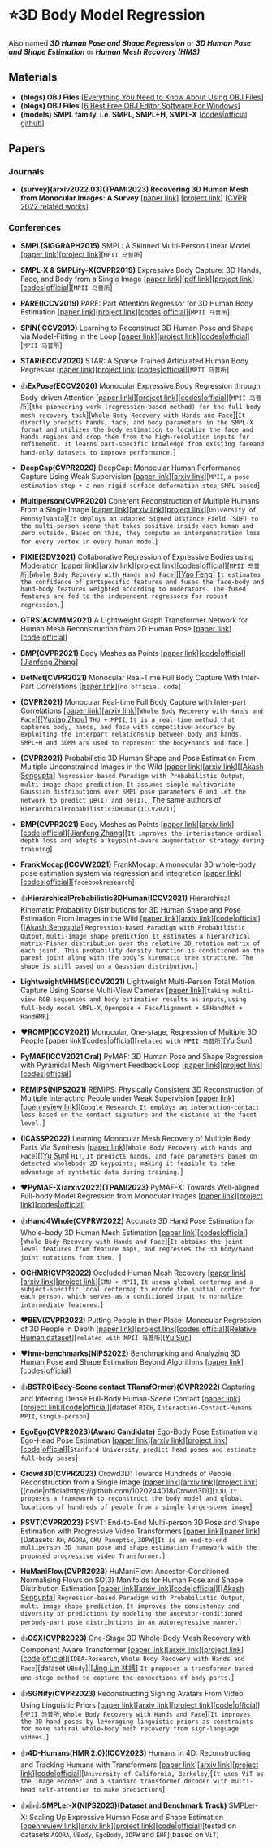 # ⭐3D Body Model Regression
Also named ***3D Human Pose and Shape Regression*** or ***3D Human Pose and Shape Estimation*** or ***Human Mesh Recovery (HMS)***

## Materials

* **(blogs) OBJ Files** [[Everything You Need to Know About Using OBJ Files](https://www.marxentlabs.com/obj-files/)]
* **(blogs) OBJ Files** [[6 Best Free OBJ Editor Software For Windows](https://listoffreeware.com/free-obj-editor-software-windows/)]
* **(models) SMPL family, i.e. SMPL, SMPL+H, SMPL-X** [[codes|official github](https://github.com/vchoutas/smplx/tree/main/transfer_model)]


## Papers

### Journals

* **(survey)(arxiv2022.03)(TPAMI2023) Recovering 3D Human Mesh from Monocular Images: A Survey** [[paper link](https://arxiv.org/abs/2203.01923)] [[project link](https://github.com/tinatiansjz/hmr-survey)] [[CVPR 2022 related works](https://github.com/tinatiansjz/hmr-survey/issues/1)]

### Conferences

* **SMPL(SIGGRAPH2015)** SMPL: A Skinned Multi-Person Linear Model [[paper link](https://files.is.tue.mpg.de/black/papers/SMPL2015.pdf)][[project link](https://smpl.is.tue.mpg.de/)][`MPII 马普所`]

* **SMPL-X & SMPLify-X(CVPR2019)** Expressive Body Capture: 3D Hands, Face, and Body from a Single Image [[paper link](https://openaccess.thecvf.com/content_CVPR_2019/html/Pavlakos_Expressive_Body_Capture_3D_Hands_Face_and_Body_From_a_CVPR_2019_paper.html)][[pdf link](https://ps.is.mpg.de/uploads_file/attachment/attachment/497/SMPL-X.pdf)][[project link](https://smpl-x.is.tue.mpg.de/)][[codes|official](https://github.com/vchoutas/smplify-x)][`MPII 马普所`]

* **PARE(ICCV2019)** PARE: Part Attention Regressor for 3D Human Body Estimation [[paper link](https://arxiv.org/abs/2104.08527)][[project link](https://github.com/mkocabas/PARE)][[codes|official](https://pare.is.tue.mpg.de/)][`MPII 马普所`]

* **SPIN(ICCV2019)** Learning to Reconstruct 3D Human Pose and Shape via Model-Fitting in the Loop [[paper link](https://openaccess.thecvf.com/content_ICCV_2019/html/Kolotouros_Learning_to_Reconstruct_3D_Human_Pose_and_Shape_via_Model-Fitting_ICCV_2019_paper.html)][[project link](https://www.seas.upenn.edu/~nkolot/projects/spin/)][[codes|official](https://github.com/nkolot/SPIN)][`MPII 马普所`]

* **STAR(ECCV2020)** STAR: A Sparse Trained Articulated Human Body Regressor [[paper link](https://ps.is.mpg.de/uploads_file/attachment/attachment/618/star_paper.pdf)][[project link](https://star.is.tue.mpg.de/)][[codes|official](https://github.com/ahmedosman/STAR)][`MPII 马普所`]

* 👍**ExPose(ECCV2020)** Monocular Expressive Body Regression through Body-driven Attention [[paper linkl](https://link.springer.com/chapter/10.1007/978-3-030-58607-2_2)][[project link](https://expose.is.tue.mpg.de/)][[codes|official](https://github.com/vchoutas/expose)][`MPII 马普所`][`the pioneering work (regression-based method) for the full-body mesh recovery task`][`Whole Body Recovery with Hands and Face`][`It directly predicts hands, face, and body parameters in the SMPL-X format and utilizes the body estimation to localize the face and hands regions and crop them from the high-resolution inputs for refinement. It learns part-specific knowledge from existing faceand hand-only datasets to improve performance.`]

* **DeepCap(CVPR2020)** DeepCap: Monocular Human Performance Capture Using Weak Supervision [[paper link](https://openaccess.thecvf.com/content_CVPR_2020/html/Habermann_DeepCap_Monocular_Human_Performance_Capture_Using_Weak_Supervision_CVPR_2020_paper.html)][[arxiv link](https://arxiv.org/abs/2003.08325)][`MPII`, `a pose estimation step + a non-rigid surface deformation step`, `SMPL based`]

* **Multiperson(CVPR2020)** Coherent Reconstruction of Multiple Humans From a Single Image [[paper link](https://openaccess.thecvf.com/content_CVPR_2020/html/Jiang_Coherent_Reconstruction_of_Multiple_Humans_From_a_Single_Image_CVPR_2020_paper.html)][[arxiv link](http://arxiv.org/abs/2006.08586)][[project link](https://jiangwenpl.github.io/multiperson/)][`University of Pennsylvania`][`It deploys an adapted Signed Distance Field (SDF) to the multi-person scene that takes positive inside each human and zero outside. Based on this, they compute an interpenetration loss for every vertex in every human model`]

* **PIXIE(3DV2021)** Collaborative Regression of Expressive Bodies using Moderation [[paper link](https://ieeexplore.ieee.org/abstract/document/9665886)][[arxiv link](https://arxiv.org/abs/2105.05301)][[project link](pixie.is.tue.mpg.de)][[codes|official](https://github.com/YadiraF/PIXIE)][`MPII 马普所`][`Whole Body Recovery with Hands and Face`][[[Yao Feng](https://is.mpg.de/person/yfeng)] `It estimates the confidence of partspecific features and fuses the face-body and hand-body features weighted according to moderators. The fused features are fed to the independent regressors for robust regression.`]

* **GTRS(ACMMM2021)** A Lightweight Graph Transformer Network for Human Mesh Reconstruction from 2D Human Pose [[paper link](https://arxiv.org/pdf/2111.12696.pdf)][[code|official](https://github.com/zczcwh/GTRS)]

* **BMP(CVPR2021)** Body Meshes as Points [[paper link](https://arxiv.org/abs/2105.02467)][[code|official](https://github.com/jfzhang95/BMP)][[Jianfeng Zhang](https://jeff95.me/)]

* **DetNet(CVPR2021)** Monocular Real-Time Full Body Capture With Inter-Part Correlations [[paper link](https://openaccess.thecvf.com/content/CVPR2021/html/Zhou_Monocular_Real-Time_Full_Body_Capture_With_Inter-Part_Correlations_CVPR_2021_paper.html)][`no official code`]

* **(CVPR2021)** Monocular Real-time Full Body Capture with Inter-part Correlations [[paper link](https://openaccess.thecvf.com/content/CVPR2021/html/Zhou_Monocular_Real-Time_Full_Body_Capture_With_Inter-Part_Correlations_CVPR_2021_paper.html)][[arxiv link](https://arxiv.org/abs/2012.06087)][`Whole Body Recovery with Hands and Face`][[[Yuxiao Zhou](https://calciferzh.github.io/)] `THU + MPII`, `It is a real-time method that captures body, hands, and face with competitive accuracy by exploiting the interpart relationship between body and hands. SMPL+H and 3DMM are used to represent the body+hands and face.`]

* **(CVPR2021)** Probabilistic 3D Human Shape and Pose Estimation From Multiple Unconstrained Images in the Wild [[paper link](https://openaccess.thecvf.com/content/CVPR2021/html/Sengupta_Probabilistic_3D_Human_Shape_and_Pose_Estimation_From_Multiple_Unconstrained_CVPR_2021_paper.html)][[arxiv link](https://arxiv.org/abs/2103.10978)][[[Akash Sengupta](https://akashsengupta1997.github.io/)] `Regression-based Paradigm with Probabilistic Output`, `multi-image shape prediction`, `It assumes simple multivariate Gaussian distributions over SMPL pose parameters θ and let the network to predict µθ(I) and δθ(I).`, The same authors of `HierarchicalProbabilistic3DHuman(ICCV2021)`]

* **BMP(CVPR2021)** Body Meshes as Points [[paper link](https://openaccess.thecvf.com/content/CVPR2021/html/Zhang_Body_Meshes_as_Points_CVPR_2021_paper.html)][[arxiv link](https://arxiv.org/abs/2105.02467)][[code|official](https://github.com/jfzhang95/BMP)][[Jianfeng Zhang](https://jeff95.me/)][`It improves the interinstance ordinal depth loss and adopts a keypoint-aware augmentation strategy during training`]

* **FrankMocap(ICCVW2021)** FrankMocap: A monocular 3D whole-body pose estimation system via regression and integration [[paper link](https://openaccess.thecvf.com/content/ICCV2021W/ACVR/html/Rong_FrankMocap_A_Monocular_3D_Whole-Body_Pose_Estimation_System_via_Regression_ICCVW_2021_paper.html)][[codes|official](https://github.com/facebookresearch/frankmocap)][`facebookresearch`]

* 👍**HierarchicalProbabilistic3DHuman(ICCV2021)** Hierarchical Kinematic Probability Distributions for 3D Human Shape and Pose Estimation From Images in the Wild [[paper link](https://openaccess.thecvf.com/content/ICCV2021/html/Sengupta_Hierarchical_Kinematic_Probability_Distributions_for_3D_Human_Shape_and_Pose_ICCV_2021_paper.html)][[arxiv link](http://arxiv.org/abs/2110.00990)][[code|official](https://github.com/akashsengupta1997/HierarchicalProbabilistic3DHuman)][[[Akash Sengupta](https://akashsengupta1997.github.io/)] `Regression-based Paradigm with Probabilistic Output`, `multi-image shape prediction`, `It estimates a hierarchical matrix-Fisher distribution over the relative 3D rotation matrix of each joint. This probability density function is conditioned on the parent joint along with the body’s kinematic tree structure. The shape is still based on a Gaussian distribution.`]

* **LightweightMHMS(ICCV2021)** Lightweight Multi-Person Total Motion Capture Using Sparse Multi-View Cameras [[paper link](https://openaccess.thecvf.com/content/ICCV2021/html/Zhang_Lightweight_Multi-Person_Total_Motion_Capture_Using_Sparse_Multi-View_Cameras_ICCV_2021_paper.html)][`taking multi-view RGB sequences and body estimation results as inputs`, `using full-body model SMPL-X`, `Openpose + FaceAlignment + SRHandNet + HandHMR`]

* ❤**ROMP(ICCV2021)** Monocular, One-stage, Regression of Multiple 3D People [[paper link](https://openaccess.thecvf.com/content/ICCV2021/html/Sun_Monocular_One-Stage_Regression_of_Multiple_3D_People_ICCV_2021_paper.html)][[codes|official](https://github.com/Arthur151/ROMP)][`related with MPII 马普所`][[Yu Sun](https://www.yusun.work/)]

* **PyMAF(ICCV2021 Oral)** PyMAF: 3D Human Pose and Shape Regression with Pyramidal Mesh Alignment Feedback Loop [[paper link](https://arxiv.org/pdf/2103.16507.pdf)][[project link](https://hongwenzhang.github.io/pymaf/)][[codes|official](https://github.com/HongwenZhang/PyMAF)]

* **REMIPS(NIPS2021)** REMIPS: Physically Consistent 3D Reconstruction of Multiple Interacting People under Weak Supervision [[paper link](https://proceedings.neurips.cc/paper_files/paper/2021/hash/a1a2c3fed88e9b3ba5bc3625c074a04e-Abstract.html)][[openreview link](https://openreview.net/forum?id=-AV3AKwgiG)][`Google Research`, `It employs an interaction-contact loss based on the contact signature and the distance at the facet level.`]

* **(ICASSP2022)** Learning Monocular Mesh Recovery of Multiple Body Parts Via Synthesis [[paper link](https://ieeexplore.ieee.org/abstract/document/9747426)][`Whole Body Recovery with Hands and Face`][[[Yu Sun](https://www.yusun.work/)] `HIT`, `It predicts hands, and face parameters based on detected wholebody 2D keypoints, making it feasible to take advantage of synthetic data during training.`]

* ❤**PyMAF-X(arxiv2022)(TPAMI2023)** PyMAF-X: Towards Well-aligned Full-body Model Regression from Monocular Images [[paper link](https://arxiv.org/pdf/2207.06400.pdf)][[project link](https://www.liuyebin.com/pymaf-x/)][[codes|official](https://github.com/HongwenZhang/PyMAF)]

* 👍**Hand4Whole(CVPRW2022)** Accurate 3D Hand Pose Estimation for Whole-body 3D Human Mesh Estimation [[paper link](https://openaccess.thecvf.com/content/CVPR2022W/ABAW/html/Moon_Accurate_3D_Hand_Pose_Estimation_for_Whole-Body_3D_Human_Mesh_CVPRW_2022_paper.html)][[codes|official](https://github.com/mks0601/Hand4Whole_RELEASE)][`Whole Body Recovery with Hands and Face`][`It obtains the joint-level features from feature maps, and regresses the 3D body/hand joint rotations from them. `]

* **OCHMR(CVPR2022)** Occluded Human Mesh Recovery [[paper link](https://openaccess.thecvf.com/content/CVPR2022/html/Khirodkar_Occluded_Human_Mesh_Recovery_CVPR_2022_paper.html)][[arxiv link](https://arxiv.org/abs/2203.13349)][[project link](https://rawalkhirodkar.github.io/ochmr/)][`CMU + MPII`, `It usesa global centermap and a subject-specific local centermap to encode the spatial context for each person, which serves as a conditioned input to normalize intermediate features.`]

* ❤**BEV(CVPR2022)** Putting People in their Place: Monocular Regression of 3D People in Depth [[paper link](https://openaccess.thecvf.com/content/CVPR2022/html/Sun_Putting_People_in_Their_Place_Monocular_Regression_of_3D_People_CVPR_2022_paper.html)][[project link](https://arthur151.github.io/BEV/BEV.html)][[codes|official](https://github.com/Arthur151/ROMP)][[Relative Human dataset](https://github.com/Arthur151/Relative_Human)][`related with MPII 马普所`][[Yu Sun](https://www.yusun.work/)]

* ❤**hmr-benchmarks(NIPS2022)** Benchmarking and Analyzing 3D Human Pose and Shape Estimation Beyond Algorithms [[paper link](https://openreview.net/forum?id=rjBYortWdRV)][[codes|official](https://github.com/smplbody/hmr-benchmarks)]

* 👍**BSTRO(Body-Scene contact TRansfOrmer)(CVPR2022)** Capturing and Inferring Dense Full-Body Human-Scene Contact [[paper link](https://openaccess.thecvf.com/content/CVPR2022/html/Huang_Capturing_and_Inferring_Dense_Full-Body_Human-Scene_Contact_CVPR_2022_paper.html)][[project link](https://rich.is.tue.mpg.de/)][[code|official](https://github.com/paulchhuang/bstro)][dataset `RICH`, `Interaction-Contact-Humans`, `MPII`, `single-person`]

* **EgoEgo(CVPR2023)(Award Candidate)** Ego-Body Pose Estimation via Ego-Head Pose Estimation [[paper link](https://openaccess.thecvf.com/content/CVPR2023/html/Li_Ego-Body_Pose_Estimation_via_Ego-Head_Pose_Estimation_CVPR_2023_paper.html)][[arxiv link](https://arxiv.org/abs/2212.04636)][[project link](https://lijiaman.github.io/projects/egoego/)][[code|official](https://github.com/lijiaman/egoego_release)][`Stanford University`, `predict head poses and estimate full-body poses`]

* **Crowd3D(CVPR2023)** Crowd3D: Towards Hundreds of People Reconstruction from a Single Image [[paper link](https://openaccess.thecvf.com/content/CVPR2023/html/Wen_Crowd3D_Towards_Hundreds_of_People_Reconstruction_From_a_Single_Image_CVPR_2023_paper.html)][[arxiv link](https://arxiv.org/abs/2301.09376)][[project link](http://cic.tju.edu.cn/faculty/likun/projects/Crowd3D)][[code|officialhttps://github.com/1020244018/Crowd3D)][`TJU`, `It proposes a framework to reconstruct the body model and global locations of hundreds of people from a single large-scene image`]

* **PSVT(CVPR2023)** PSVT: End-to-End Multi-person 3D Pose and Shape Estimation with Progressive Video Transformers [[paper link](https://openaccess.thecvf.com/content/CVPR2023/html/Qiu_PSVT_End-to-End_Multi-Person_3D_Pose_and_Shape_Estimation_With_Progressive_CVPR_2023_paper.html)][[paper link](https://arxiv.org/abs/2303.09187)][Datasets: `RH`, `AGORA`, `CMU Panoptic`, `3DPW`][`It is an end-to-end multiperson 3D human pose and shape estimation framework with the proposed progressive video Transformer.`]

* **HuManiFlow(CVPR2023)** HuManiFlow: Ancestor-Conditioned Normalising Flows on SO(3) Manifolds for Human Pose and Shape Distribution Estimation [[paper link](https://openaccess.thecvf.com/content/CVPR2023/html/Sengupta_HuManiFlow_Ancestor-Conditioned_Normalising_Flows_on_SO3_Manifolds_for_Human_Pose_CVPR_2023_paper.html)][[arxiv link](https://arxiv.org/abs/2305.06968)][[code|official](https://github.com/akashsengupta1997/HuManiFlow)][[[Akash Sengupta](https://akashsengupta1997.github.io/)] `Regression-based Paradigm with Probabilistic Output`, `multi-image shape prediction`, `It improves the consistency and diversity of predictions by modeling the ancestor-conditioned perbody-part pose distributions in an autoregressive manner.`]

* 👍**OSX(CVPR2023)** One-Stage 3D Whole-Body Mesh Recovery with Component Aware Transformer [[paper link](https://openaccess.thecvf.com/content/CVPR2023/html/Lin_One-Stage_3D_Whole-Body_Mesh_Recovery_With_Component_Aware_Transformer_CVPR_2023_paper.html)][[arxiv link](https://arxiv.org/abs/2303.16160)][[project link](https://osx-ubody.github.io/)][[code|official](https://github.com/IDEA-Research/OSX)][`IDEA-Research`, `Whole Body Recovery with Hands and Face`][dataset `UBody`][[[Jing Lin 林靖](https://jinglin7.github.io/)] `It proposes a transformer-based one-stage method to capture the connections of body parts.`]

* 👍**SGNify(CVPR2023)** Reconstructing Signing Avatars From Video Using Linguistic Priors [[paper link](https://openaccess.thecvf.com/content/CVPR2023/html/Forte_Reconstructing_Signing_Avatars_From_Video_Using_Linguistic_Priors_CVPR_2023_paper.html)][[arxiv link](https://arxiv.org/abs/2304.10482)][[project link](https://sgnify.is.tue.mpg.de/)][[code|official](https://github.com/MPForte/SGNify)][`MPII 马普所`, `Whole Body Recovery with Hands and Face`][`It improves the 3D hand poses by leveraging linguistic priors as constraints for more natural whole-body mesh recovery from sign-language videos.`]

* 👍**4D-Humans(HMR 2.0)(ICCV2023)** Humans in 4D: Reconstructing and Tracking Humans with Transformers [[paper link](https://openaccess.thecvf.com/content/ICCV2023/html/Goel_Humans_in_4D_Reconstructing_and_Tracking_Humans_with_Transformers_ICCV_2023_paper.html)][[arxiv link](https://arxiv.org/abs/2305.20091)][[project link](https://shubham-goel.github.io/4dhumans/)][[code|official](https://github.com/shubham-goel/4D-Humans)][`University of California, Berkeley`][`It uses ViT as the image encoder and a standard transformer decoder with multi-head self-attention to make predictions`]

* 👍👍👍**SMPLer-X(NIPS2023)(Dataset and Benchmark Track)** SMPLer-X: Scaling Up Expressive Human Pose and Shape Estimation [[openreview link](https://openreview.net/forum?id=n8hpztIuet)][[arxiv link](https://arxiv.org/abs/2309.17448)][[project link](https://caizhongang.github.io/projects/SMPLer-X/)][[code|official](https://github.com/caizhongang/SMPLer-X)][tested on datasets `AGORA`, `UBody`, `EgoBody`, `3DPW` and `EHF`][based on `ViT`]


